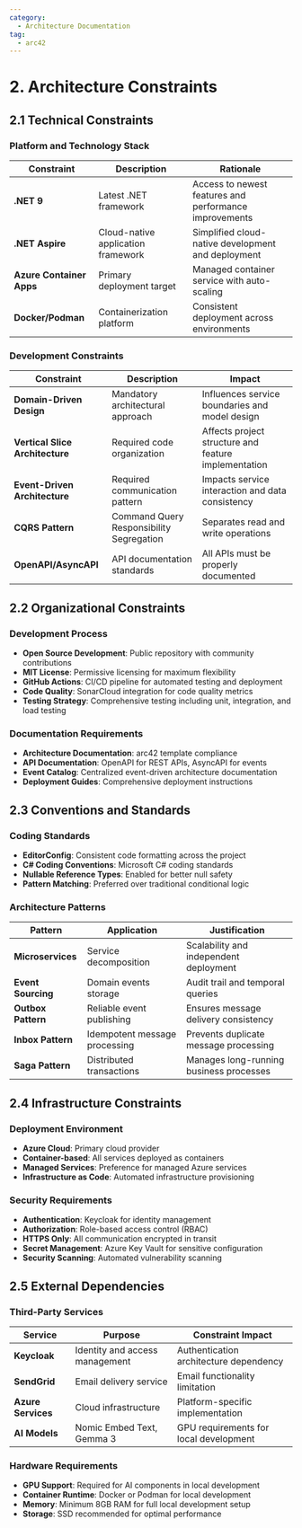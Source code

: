 ```yaml
---
category:
  - Architecture Documentation
tag:
  - arc42
---
```


# 2. Architecture Constraints

## 2.1 Technical Constraints

### Platform and Technology Stack

| Constraint               | Description                        | Rationale                                              |
| ------------------------ | ---------------------------------- | ------------------------------------------------------ |
| **.NET 9**               | Latest .NET framework              | Access to newest features and performance improvements |
| **.NET Aspire**          | Cloud-native application framework | Simplified cloud-native development and deployment     |
| **Azure Container Apps** | Primary deployment target          | Managed container service with auto-scaling            |
| **Docker/Podman**        | Containerization platform          | Consistent deployment across environments              |

### Development Constraints

| Constraint                      | Description                              | Impact                                               |
| ------------------------------- | ---------------------------------------- | ---------------------------------------------------- |
| **Domain-Driven Design**        | Mandatory architectural approach         | Influences service boundaries and model design       |
| **Vertical Slice Architecture** | Required code organization               | Affects project structure and feature implementation |
| **Event-Driven Architecture**   | Required communication pattern           | Impacts service interaction and data consistency     |
| **CQRS Pattern**                | Command Query Responsibility Segregation | Separates read and write operations                  |
| **OpenAPI/AsyncAPI**            | API documentation standards              | All APIs must be properly documented                 |

## 2.2 Organizational Constraints

### Development Process

- **Open Source Development**: Public repository with community contributions
- **MIT License**: Permissive licensing for maximum flexibility
- **GitHub Actions**: CI/CD pipeline for automated testing and deployment
- **Code Quality**: SonarCloud integration for code quality metrics
- **Testing Strategy**: Comprehensive testing including unit, integration, and load testing

### Documentation Requirements

- **Architecture Documentation**: arc42 template compliance
- **API Documentation**: OpenAPI for REST APIs, AsyncAPI for events
- **Event Catalog**: Centralized event-driven architecture documentation
- **Deployment Guides**: Comprehensive deployment instructions

## 2.3 Conventions and Standards

### Coding Standards

- **EditorConfig**: Consistent code formatting across the project
- **C# Coding Conventions**: Microsoft C# coding standards
- **Nullable Reference Types**: Enabled for better null safety
- **Pattern Matching**: Preferred over traditional conditional logic

### Architecture Patterns

| Pattern            | Application                   | Justification                           |
| ------------------ | ----------------------------- | --------------------------------------- |
| **Microservices**  | Service decomposition         | Scalability and independent deployment  |
| **Event Sourcing** | Domain events storage         | Audit trail and temporal queries        |
| **Outbox Pattern** | Reliable event publishing     | Ensures message delivery consistency    |
| **Inbox Pattern**  | Idempotent message processing | Prevents duplicate message processing   |
| **Saga Pattern**   | Distributed transactions      | Manages long-running business processes |

## 2.4 Infrastructure Constraints

### Deployment Environment

- **Azure Cloud**: Primary cloud provider
- **Container-based**: All services deployed as containers
- **Managed Services**: Preference for managed Azure services
- **Infrastructure as Code**: Automated infrastructure provisioning

### Security Requirements

- **Authentication**: Keycloak for identity management
- **Authorization**: Role-based access control (RBAC)
- **HTTPS Only**: All communication encrypted in transit
- **Secret Management**: Azure Key Vault for sensitive configuration
- **Security Scanning**: Automated vulnerability scanning

## 2.5 External Dependencies

### Third-Party Services

| Service            | Purpose                        | Constraint Impact                      |
| ------------------ | ------------------------------ | -------------------------------------- |
| **Keycloak**       | Identity and access management | Authentication architecture dependency |
| **SendGrid**       | Email delivery service         | Email functionality limitation         |
| **Azure Services** | Cloud infrastructure           | Platform-specific implementation       |
| **AI Models**      | Nomic Embed Text, Gemma 3      | GPU requirements for local development |

### Hardware Requirements

- **GPU Support**: Required for AI components in local development
- **Container Runtime**: Docker or Podman for local development
- **Memory**: Minimum 8GB RAM for full local development setup
- **Storage**: SSD recommended for optimal performance
